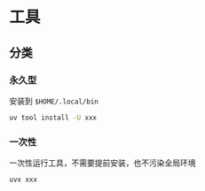 # 工具

## 分类

### 永久型

安装到 `$HOME/.local/bin`

```sh
uv tool install -U xxx
```

### 一次性

一次性运行工具，不需要提前安装，也不污染全局环境

```sh
uvx xxx
```
